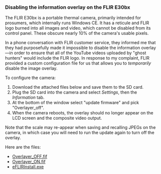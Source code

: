 ### Disabling the information overlay on the FLIR E30bx

The FLIR E30bx is a portable thermal camera, primarily intended for prosumers, which internally runs Windows CE. It has a reticule and FLIR logo burned into all images and video, which cannot be disabled from its control panel. These obscure nearly 10% of the camera's usable pixels. 

In a phone conversation with FLIR customer service, they informed me that they had purposefully made it impossible to disable the information overlay—in order to ensure that all of the YouTube videos uploaded by "ghost hunters" would include the FLIR logo. In response to my complaint, FLIR provided a custom configuration file for us that allows you to *temporarily* disable the image overlay. 

To configure the camera:

1. Download the attached files below and save them to the SD card.
2. Plug the SD card into the camera and select *Settings*, then the *Information* tab.
3. At the bottom of the window select "update firmware" and pick "Overlayer_off".
4. When the camera reboots, the overlay should no longer appear on the LCD screen and the composite video output.

Note that the scale may re-appear when saving and recalling JPEGs on the camera, in which case you will need to run the update again to turn off the overlay.

Here are the files:

* [Overlayer_OFF.fif](Overlayer_OFF.fif)
* [Overlayer_ON.fif](Overlayer_ON.fif)
* [eFLIRInstall.exe](eFLIRInstall.exe)
